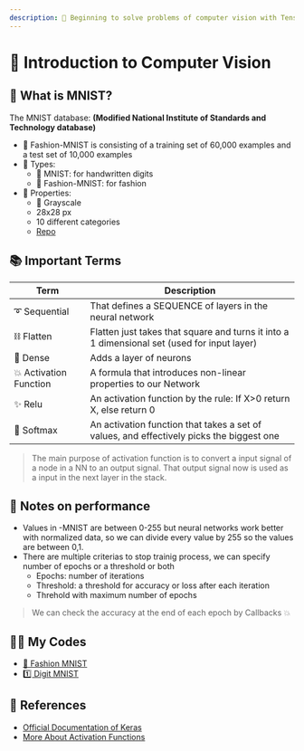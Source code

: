 ```yaml
---
description: 🚪 Beginning to solve problems of computer vision with Tensorflow and Keras 
---
```

# 🚪 Introduction to Computer Vision

## 👗 What is MNIST?
The MNIST database: **(Modified National Institute of Standards and Technology database)**

* 🔎 Fashion-MNIST is consisting of a training set of 60,000 examples and a test set of 10,000 examples
* 🎨 Types:
  * 🔢 MNIST: for handwritten digits
  * 👗 Fashion-MNIST: for fashion
* 📃 Properties:
  * 🌚 Grayscale
  * 28x28 px
  * 10 different categories
  * [Repo](https://github.com/zalandoresearch/fashion-mnist)

## 📚 Important Terms
| Term            | Description   |
| --------------- |---------------|
| ➰ Sequential      | That defines a SEQUENCE of layers in the neural network |
| ⛓ Flatten         | Flatten just takes that square and turns it into a 1 dimensional set (used for input layer)   |
| 🔷 Dense           | Adds a layer of neurons |
| 💥 Activation Function | A formula that introduces non-linear properties to our Network |
| ✨ Relu         | An activation function by the rule: If X>0 return X, else return 0 |
| 🎨 Softmax         | An activation function that takes a set of values, and effectively picks the biggest one |

> The main purpose of activation function is to convert a input signal of a node in a NN to an output signal. That output signal now is used as a input in the next layer in the stack.

## 💫 Notes on performance
* Values in -MNIST are between 0-255 but neural networks work better with normalized data, so we can divide every value by 255 so the values are between 0,1.
* There are multiple criterias to stop trainig process, we can specify number of epochs or a threshold or both
  * Epochs: number of iterations
  * Threshold: a threshold for accuracy or loss after each iteration
  * Threhold with maximum number of epochs

> We can check the accuracy at the end of each epoch by Callbacks 💥

## 👩‍💻 My Codes
- [👗 Fashion MNIST](./0-Fashion-MNIST.ipynb)
- [1️⃣ Digit MNIST](./1-DIGIT-MNIST.ipynb)

## 🧐 References
* [Official Documentation of Keras](https://keras.io/)
* [More About Activation Functions](https://keras.io/activations/)
